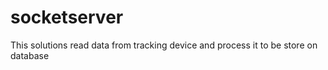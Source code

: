 # socketserver
This solutions read data from tracking device and process it to be store on database
